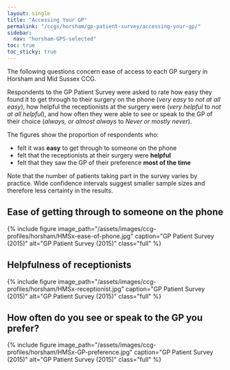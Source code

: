 ```yaml
---
layout: single
title: "Accessing Your GP"
permalink: "/ccgs/horsham/gp-patient-survey/accessing-your-gp/"
sidebar:
  nav: "horsham-GPS-selected"
toc: true
toc_sticky: true
---
```


The following questions concern ease of access to each GP surgery in Horsham and Mid Sussex CCG.

Respondents to the GP Patient Survey were asked to rate how easy they found it to get through to their surgery on the phone (*very easy* to *not at all easy*), how helpful the receptionists at the surgery were (*very helpful* to *not at all helpful*), and how often they were able to see or speak to the GP of their choice (*always, or almost always* to *Never or mostly never*).

The figures show the proportion of respondents who:

- felt it was **easy** to get through to someone on the phone
- felt that the receptionists at their surgery were **helpful**
- felt that they saw the GP of their preference **most of the time**

Note that the number of patients taking part in the survey varies by practice. Wide confidence intervals suggest smaller sample sizes and therefore less certainty in the results.

## Ease of getting through to someone on the phone

{% include figure image_path="/assets/images/ccg-profiles/horsham/HMSx-ease-of-phone.jpg" caption="GP Patient Survey (2015)" alt="GP Patient Survey (2015)" class="full" %}

## Helpfulness of receptionists

{% include figure image_path="/assets/images/ccg-profiles/horsham/HMSx-receptionist.jpg" caption="GP Patient Survey (2015)" alt="GP Patient Survey (2015)" class="full" %}

## How often do you see or speak to the GP you prefer?

{% include figure image_path="/assets/images/ccg-profiles/horsham/HMSx-GP-preference.jpg" caption="GP Patient Survey (2015)" alt="GP Patient Survey (2015)" class="full" %}